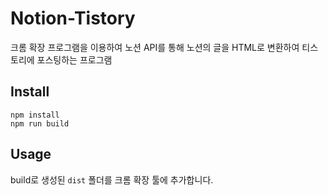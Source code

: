 # Notion-Tistory
크롬 확장 프로그램을 이용하여 노션 API를 통해 노션의 글을 HTML로 변환하여 티스토리에 포스팅하는 프로그램

## Install
```
npm install
npm run build
```

## Usage
build로 생성된 `dist` 폴더를 크롬 확장 툴에 추가합니다.
